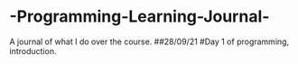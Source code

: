 # -Programming-Learning-Journal-
A journal of what I do over the course. 
##28/09/21
#Day 1 of programming, introduction.
